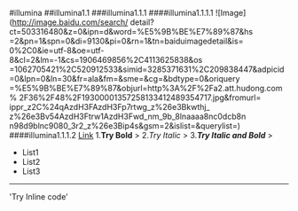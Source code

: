 #illumina
##illumina1.1
###illumina1.1.1
####illumina1.1.1.1
![Image](http://image.baidu.com/search/
detail?ct=503316480&z=0&ipn=d&word=%E5%9B%BE%E7%89%87&hs
=2&pn=1&spn=0&di=9130&pi=0&rn=1&tn=baiduimagedetail&is=
0%2C0&ie=utf-8&oe=utf-8&cl=2&lm=-1&cs=1906469856%2C4113625838&os
=1062705421%2C520912533&simid=3285371631%2C209838447&adpicid
=0&lpn=0&ln=30&fr=ala&fm=&sme=&cg=&bdtype=0&oriquery
=%E5%9B%BE%E7%89%87&objurl=http%3A%2F%2Fa2.att.hudong.com%
2F36%2F48%2F19300001357258133412489354717.jpg&fromurl=
ippr_z2C%24qAzdH3FAzdH3Fp7rtwg_z%26e3Bkwthj_
z%26e3Bv54AzdH3Ftrw1AzdH3Fwd_nm_9b_8lnaaaa8nc0dcb8n
n98d9blnc9080_3r2_z%26e3Bip4s&gsm=2&islist=&querylist=)
####illumina1.1.1.2
[Link](http://www.baidu.com)
1.**Try Bold** >
2.*Try Italic* >
3.***Try Italic and Bold*** >
* List1
* List2
* List3
---
'Try Inline code'
